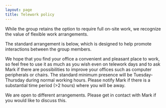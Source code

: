 ```yaml
---
layout: page
title: Telework policy
---
```



While the group retains the option to require full on-site work, we recognize the value of flexible work arrangements.

The standard arrangement is below, which is designed to help promote interactions between the group members.

We hope that you find your office a convenient and pleasant place to work, so feel free to use it as much as you wish even on telework days and to ask Mark if there are possibilities to improve your offices such as computer peripherals or chairs. The standard minimum presence will be Tuesday-Thursday during normal working hours. Please notify Mark if there is a substantial time period (>2 hours) where you will be away.

We are open to different arrangements. Please get in contact with Mark if you would like to discuss this.
